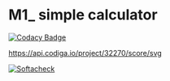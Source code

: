 # M1_ simple calculator
[![Codacy Badge](https://app.codacy.com/project/badge/Grade/26e272f9dc2440ab8b0d5215202b58b5)](https://www.codacy.com/gh/nikky1207/M1_Calculator/dashboard?utm_source=github.com&amp;utm_medium=referral&amp;utm_content=nikky1207/M1_Calculator&amp;utm_campaign=Badge_Grade)

https://api.codiga.io/project/32270/score/svg

[![Softacheck](https://softacheck.com/app/repository/nikky1207/M1_Calculator/badge)](https://softacheck.com/app/repository/nikky1207/M1_Calculator/issues)

